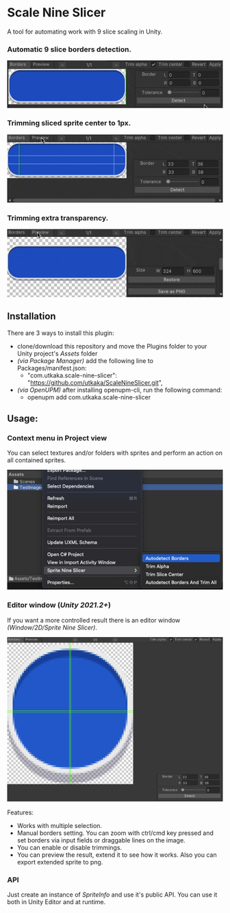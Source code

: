 # Scale Nine Slicer

A tool for automating work with 9 slice scaling in Unity.

### Automatic 9 slice borders detection.

![Autodetection!](Documentation~/images/autodetection.gif "Autodetection")

### Trimming sliced sprite center to 1px.

![Trim center!](Documentation~/images/trim-center.gif "Trim center")

### Trimming extra transparency.

![Trim alpha!](Documentation~/images/trim-alpha.gif "Trim alpha")

## Installation

There are 3 ways to install this plugin:
- clone/download this repository and move the Plugins folder to your Unity project's *Assets* folder
- *(via Package Manager)* add the following line to Packages/manifest.json:
  - "com.utkaka.scale-nine-slicer": "https://github.com/utkaka/ScaleNineSlicer.git",
- *(via OpenUPM)* after installing openupm-cli, run the following command:
  - openupm add com.utkaka.scale-nine-slicer

## Usage:

### Context menu in Project view

You can select textures and/or folders with sprites and perform an action on all contained sprites.

![Context menu!](Documentation~/images/project-view-context.png "Context menu")

### Editor window (*Unity 2021.2+*)

If you want a more controlled result there is an editor window *(Window/2D/Sprite Nine Slicer)*.

![Editor window!](Documentation~/images/sprite-nine-slicer-editor.png "Editor window")

Features:

- Works with multiple selection.
- Manual borders setting. You can zoom with ctrl/cmd key pressed and set borders via input fields or draggable lines on the image.
- You can enable or disable trimmings.
- You can preview the result, extend it to see how it works. Also you can export extended sprite to png.

### API

Just create an instance of *SpriteInfo* and use it's public API. You can use it both in Unity Editor and at runtime.
